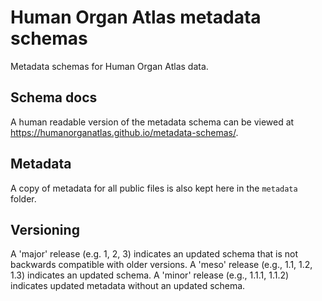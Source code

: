 # Human Organ Atlas metadata schemas

Metadata schemas for Human Organ Atlas data.

## Schema docs

A human readable version of the metadata schema can be viewed at https://humanorganatlas.github.io/metadata-schemas/.

## Metadata

A copy of metadata for all public files is also kept here in the `metadata` folder.

## Versioning

A 'major' release (e.g. 1, 2, 3) indicates an updated schema that is not backwards compatible with older versions.
A 'meso' release (e.g., 1.1, 1.2, 1.3) indicates an updated schema.
A 'minor' release (e.g., 1.1.1, 1.1.2) indicates updated metadata without an updated schema.
